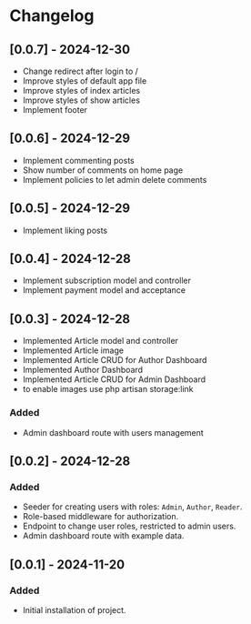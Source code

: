# Changelog

## [0.0.7] - 2024-12-30

- Change redirect after login to /
- Improve styles of default app file
- Improve styles of index articles
- Improve styles of show articles
- Implement footer

## [0.0.6] - 2024-12-29

- Implement commenting posts
- Show number of comments on home page
- Implement policies to let admin delete comments

## [0.0.5] - 2024-12-29

- Implement liking posts

## [0.0.4] - 2024-12-28

- Implement subscription model and controller
- Implement payment model and acceptance 

## [0.0.3] - 2024-12-28

- Implemented Article model and controller
- Implemented Article image 
- Implemented Article CRUD for Author Dashboard
- Implemented Author Dashboard 
- Implemented Article CRUD for Admin Dashboard
- to enable images use php artisan storage:link

### Added
- Admin dashboard route with users management

## [0.0.2] - 2024-12-28

### Added
- Seeder for creating users with roles: `Admin`, `Author`, `Reader`.
- Role-based middleware for authorization.
- Endpoint to change user roles, restricted to admin users.
- Admin dashboard route with example data.

## [0.0.1] - 2024-11-20

### Added
- Initial installation of project.